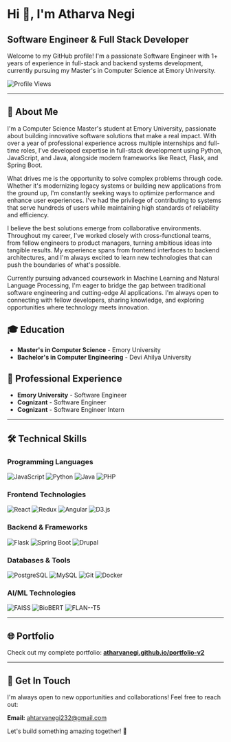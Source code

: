 # Hi 👋, I'm Atharva Negi

## Software Engineer & Full Stack Developer

Welcome to my GitHub profile! I'm a passionate Software Engineer with 1+ years of experience in full-stack and backend systems development, currently pursuing my Master's in Computer Science at Emory University.

![Profile Views](https://komarev.com/ghpvc/?username=atharvanegi&color=brightgreen&style=flat-square&base=533)

---

## 🚀 About Me

I'm a Computer Science Master's student at Emory University, passionate about building innovative software solutions that make a real impact. With over a year of professional experience across multiple internships and full-time roles, I've developed expertise in full-stack development using Python, JavaScript, and Java, alongside modern frameworks like React, Flask, and Spring Boot.

What drives me is the opportunity to solve complex problems through code. Whether it's modernizing legacy systems or building new applications from the ground up, I'm constantly seeking ways to optimize performance and enhance user experiences. I've had the privilege of contributing to systems that serve hundreds of users while maintaining high standards of reliability and efficiency.

I believe the best solutions emerge from collaborative environments. Throughout my career, I've worked closely with cross-functional teams, from fellow engineers to product managers, turning ambitious ideas into tangible results. My experience spans from frontend interfaces to backend architectures, and I'm always excited to learn new technologies that can push the boundaries of what's possible.

Currently pursuing advanced coursework in Machine Learning and Natural Language Processing, I'm eager to bridge the gap between traditional software engineering and cutting-edge AI applications. I'm always open to connecting with fellow developers, sharing knowledge, and exploring opportunities where technology meets innovation.

## 🎓 Education
- **Master's in Computer Science** - Emory University
- **Bachelor's in Computer Engineering** - Devi Ahilya University

## 💼 Professional Experience
- **Emory University** - Software Engineer
- **Cognizant** - Software Engineer
- **Cognizant** - Software Engineer Intern

---

## 🛠️ Technical Skills

### Programming Languages
![JavaScript](https://img.shields.io/badge/-JavaScript-F7DF1E?style=flat-square&logo=javascript&logoColor=black)
![Python](https://img.shields.io/badge/-Python-3776AB?style=flat-square&logo=python&logoColor=white)
![Java](https://img.shields.io/badge/-Java-007396?style=flat-square&logo=java&logoColor=white)
![PHP](https://img.shields.io/badge/-PHP-777BB4?style=flat-square&logo=php&logoColor=white)

### Frontend Technologies
![React](https://img.shields.io/badge/-React-61DAFB?style=flat-square&logo=react&logoColor=black)
![Redux](https://img.shields.io/badge/-Redux-764ABC?style=flat-square&logo=redux&logoColor=white)
![Angular](https://img.shields.io/badge/-Angular-DD0031?style=flat-square&logo=angular&logoColor=white)
![D3.js](https://img.shields.io/badge/-D3.js-F9A03C?style=flat-square&logo=d3.js&logoColor=white)

### Backend & Frameworks
![Flask](https://img.shields.io/badge/-Flask-000000?style=flat-square&logo=flask&logoColor=white)
![Spring Boot](https://img.shields.io/badge/-Spring%20Boot-6DB33F?style=flat-square&logo=spring&logoColor=white)
![Drupal](https://img.shields.io/badge/-Drupal-0678BE?style=flat-square&logo=drupal&logoColor=white)

### Databases & Tools
![PostgreSQL](https://img.shields.io/badge/-PostgreSQL-336791?style=flat-square&logo=postgresql&logoColor=white)
![MySQL](https://img.shields.io/badge/-MySQL-4479A1?style=flat-square&logo=mysql&logoColor=white)
![Git](https://img.shields.io/badge/-Git-F05032?style=flat-square&logo=git&logoColor=white)
![Docker](https://img.shields.io/badge/-Docker-2496ED?style=flat-square&logo=docker&logoColor=white)

### AI/ML Technologies
![FAISS](https://img.shields.io/badge/-FAISS-FF6B6B?style=flat-square)
![BioBERT](https://img.shields.io/badge/-BioBERT-4ECDC4?style=flat-square)
![FLAN--T5](https://img.shields.io/badge/-FLAN--T5-45B7D1?style=flat-square)

---

## 🌐 Portfolio
Check out my complete portfolio: **[atharvanegi.github.io/portfolio-v2](https://atharvanegi.github.io/portfolio-v2/)**

---

## 📧 Get In Touch
I'm always open to new opportunities and collaborations! Feel free to reach out:

**Email:** [ahtarvanegi232@gmail.com](mailto:ahtarvanegi232@gmail.com)

Let's build something amazing together! 🚀
